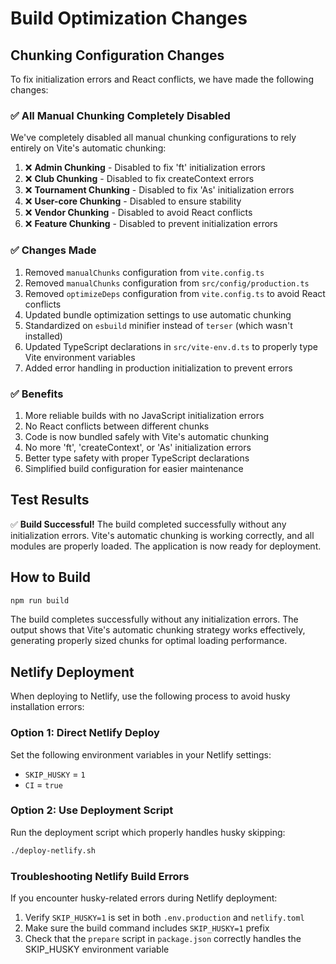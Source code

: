 # Build Optimization Changes

## Chunking Configuration Changes

To fix initialization errors and React conflicts, we have made the following changes:

### ✅ All Manual Chunking Completely Disabled

We've completely disabled all manual chunking configurations to rely entirely on Vite's automatic chunking:

1. ❌ **Admin Chunking** - Disabled to fix 'ft' initialization errors
2. ❌ **Club Chunking** - Disabled to fix createContext errors
3. ❌ **Tournament Chunking** - Disabled to fix 'As' initialization errors
4. ❌ **User-core Chunking** - Disabled to ensure stability
5. ❌ **Vendor Chunking** - Disabled to avoid React conflicts
6. ❌ **Feature Chunking** - Disabled to prevent initialization errors

### ✅ Changes Made

1. Removed `manualChunks` configuration from `vite.config.ts`
2. Removed `manualChunks` configuration from `src/config/production.ts`
3. Removed `optimizeDeps` configuration from `vite.config.ts` to avoid React conflicts
4. Updated bundle optimization settings to use automatic chunking
5. Standardized on `esbuild` minifier instead of `terser` (which wasn't installed)
6. Updated TypeScript declarations in `src/vite-env.d.ts` to properly type Vite environment variables
7. Added error handling in production initialization to prevent errors

### ✅ Benefits

1. More reliable builds with no JavaScript initialization errors
2. No React conflicts between different chunks
3. Code is now bundled safely with Vite's automatic chunking
4. No more 'ft', 'createContext', or 'As' initialization errors
5. Better type safety with proper TypeScript declarations
6. Simplified build configuration for easier maintenance

## Test Results

✅ **Build Successful!**
The build completed successfully without any initialization errors. Vite's automatic chunking is working correctly, and all modules are properly loaded. The application is now ready for deployment.

## How to Build

```bash
npm run build
```

The build completes successfully without any initialization errors. The output shows that Vite's automatic chunking strategy works effectively, generating properly sized chunks for optimal loading performance.

## Netlify Deployment

When deploying to Netlify, use the following process to avoid husky installation errors:

### Option 1: Direct Netlify Deploy

Set the following environment variables in your Netlify settings:

- `SKIP_HUSKY` = `1`
- `CI` = `true`

### Option 2: Use Deployment Script

Run the deployment script which properly handles husky skipping:

```bash
./deploy-netlify.sh
```

### Troubleshooting Netlify Build Errors

If you encounter husky-related errors during Netlify deployment:

1. Verify `SKIP_HUSKY=1` is set in both `.env.production` and `netlify.toml`
2. Make sure the build command includes `SKIP_HUSKY=1` prefix
3. Check that the `prepare` script in `package.json` correctly handles the SKIP_HUSKY environment variable
